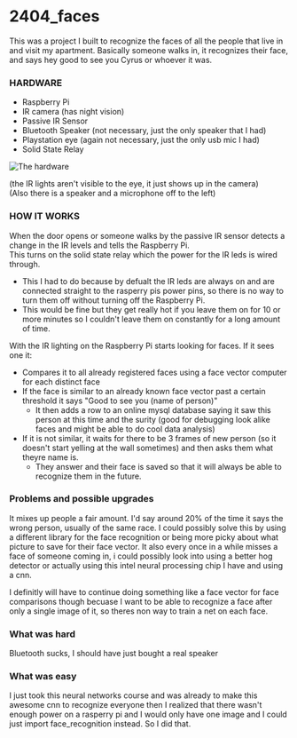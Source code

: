 # 2404_faces

This was a project I built to recognize the faces of all the people that live in and visit my apartment.  Basically someone walks in, it recognizes their face, and says hey good to see you Cyrus or whoever it was.

### HARDWARE

* Raspberry Pi
* IR camera (has night vision)
* Passive IR Sensor
* Bluetooth Speaker (not necessary, just the only speaker that I had)
* Playstation eye (again not necessary, just the only usb mic I had)
* Solid State Relay

![The hardware](https://i.imgur.com/efTLwTh.jpg)
 
(the IR lights aren't visible to the eye, it just shows up in the camera)  
(Also there is a speaker and a microphone off to the left)

### HOW IT WORKS

When the door opens or someone walks by the passive IR sensor detects a change in the IR levels and tells the Raspberry Pi.  
This turns on the solid state relay which the power for the IR leds is wired through.  
* This I had to do because by defualt the IR leds are always on and are connected straight to the rasperry pis power pins, so there is no way to turn them off without turning off the Raspberry Pi.  
* This would be fine but they get really hot if you leave them on for 10 or more minutes so I couldn't leave them on constantly for a long amount of time.   

With the IR lighting on the Raspberry Pi starts looking for faces.  If it sees one it:
* Compares it to all already registered faces using a face vector computer for each distinct face
* If the face is similar to an already known face vector past a certain threshold it says "Good to see you (name of person)"
  * It then adds a row to an online mysql database saying it saw this person at this time and the surity (good for debugging look alike faces and might be able to do cool data analysis)
* If it is not similar, it waits for there to be 3 frames of new person (so it doesn't start yelling at the wall sometimes) and then asks them what theyre name is.
  * They answer and their face is saved so that it will always be able to recognize them in the future. 
  
  
### Problems and possible upgrades

It mixes up people a fair amount.  I'd say around 20% of the time it says the wrong person, usually of the same race.  I could possibly solve this by using a different library for the face recognition or being more picky about what picture to save for their face vector.  It also every once in a while misses a face of someone coming in, i could possibly look into using a better hog detector or actually using this intel neural processing chip I have and using a cnn.

I definitly will have to continue doing something like a face vector for face comparisons though becuase I want to be able to recognize a face after only a single image of it, so theres non way to train a net on each face.  

### What was hard

Bluetooth sucks, I should have just bought a real speaker

### What was easy

I just took this neural networks course and was already to make this awesome cnn to recognize everyone then I realized that there wasn't enough power on a rasperry pi and I would only have one image and I could just import face_recognition instead.  So I did that.
